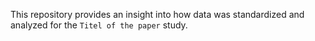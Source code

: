 This repository provides an insight into how data was standardized and analyzed for the `Titel of the paper` study.
